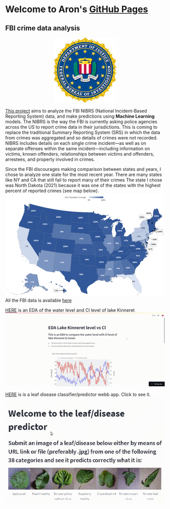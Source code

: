 # Welcome to Aron's [GitHub Pages](https://apollner.github.io/)

## FBI crime data analysis
<p align="center">
<img src="FBI.png" alt="drawing" width="200"/>
</p>
   

[This project](https://github.com/apollner/apollner.github.io/blob/main/predicting-age-and-race-of-offender-nd-2021.ipynb) aims to analyze the FBI NIBRS (National Incident-Based Reporting System) data, and make predictions using **Machine Learning** models. The NIBRS is the way the FBI is currently asking police agencies across the US to report crime data in their jurisdictions. This is coming to replace the traditional Summary Reporting System (SRS) in which the data from crimes was aggregated and so details of crimes were not recorded.
NIBRS includes details on each single crime incident—as well as on separate offenses within the same incident—including information on victims, known offenders, relationships between victims and offenders, arrestees, and property involved in crimes.

Since the FBI discourages making comparison between states and years, I chose to analyze one state for the most recent year. 
There are many states like NY and CA that still fail to report many of their crimes 
The state I chose was North Dakota (2021) because it was one of the states with the highest percent of reported crimes (see map below).
![Alt Text](nibrs_pop_coverage_map_2021.png)
All the FBI data is available [here](https://crime-data-explorer.fr.cloud.gov/pages/downloads)

[HERE](https://apollner-kinneret-water-kinneret-umvoo0.streamlitapp.com/) is an EDA of the water level and Cl level of lake Kinneret 
![Alt Text](./streamlit-kinneret-2022-08-29-15-08-06.gif)

[HERE](https://share.streamlit.io/apollner/streamlit_plant_disease_app/main/plant_disease_classification.py) is is a leaf disease classifier/predictor webb app. Click to see it.
![Alt Text](./Streamlit.gif)


